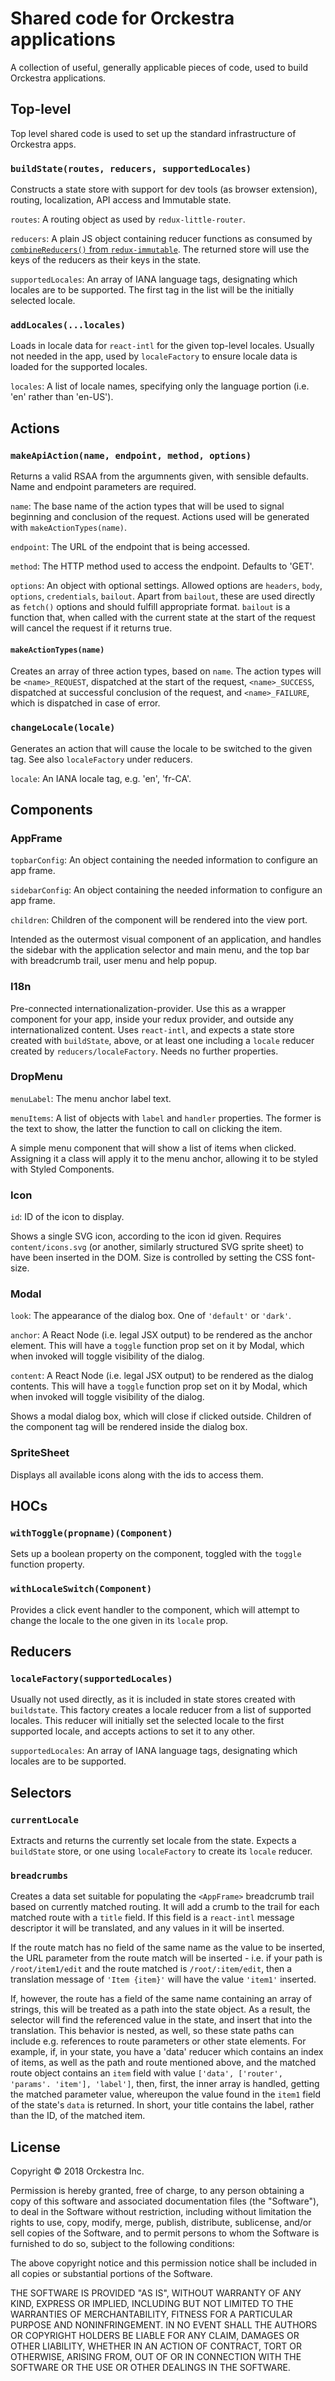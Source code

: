 # Shared code for Orckestra applications

A collection of useful, generally applicable pieces of code, used to build Orckestra applications.

## Top-level

Top level shared code is used to set up the standard infrastructure of Orckestra apps.

### `buildState(routes, reducers, supportedLocales)`

Constructs a state store with support for dev tools (as browser extension), routing, localization, API access and Immutable state.

`routes`: A routing object as used by `redux-little-router`.

`reducers`: A plain JS object containing reducer functions as consumed by [`combineReducers()` from `redux-immutable`](https://github.com/gajus/redux-immutable#usage). The returned store will use the keys of the reducers as their keys in the state.

`supportedLocales`: An array of IANA language tags, designating which locales are to be supported. The first tag in the list will be the initially selected locale.

### `addLocales(...locales)`

Loads in locale data for `react-intl` for the given top-level locales. Usually not needed in the app, used by `localeFactory` to ensure locale data is loaded for the supported locales.

`locales`: A list of locale names, specifying only the language portion (i.e. 'en' rather than 'en-US').

## Actions

### `makeApiAction(name, endpoint, method, options)`

Returns a valid RSAA from the argumnents given, with sensible defaults. Name and endpoint parameters are required.

`name`: The base name of the action types that will be used to signal beginning and conclusion of the request. Actions used will be generated with `makeActionTypes(name)`.

`endpoint`: The URL of the endpoint that is being accessed.

`method`: The HTTP method used to access the endpoint. Defaults to 'GET'.

`options`: An object with optional settings. Allowed options are `headers`, `body`, `options`, `credentials`, `bailout`. Apart from `bailout`, these are used directly as `fetch()` options and should fulfill appropriate format. `bailout` is a function that, when called with the current state at the start of the request will cancel the request if it returns true.

#### `makeActionTypes(name)`

Creates an array of three action types, based on `name`. The action types will be `<name>_REQUEST`, dispatched at the start of the request, `<name>_SUCCESS`, dispatched at successful conclusion of the request, and `<name>_FAILURE`, which is dispatched in case of error.

### `changeLocale(locale)`

Generates an action that will cause the locale to be switched to the given tag. See also `localeFactory` under reducers.

`locale`: An IANA locale tag, e.g. 'en', 'fr-CA'.

## Components

### AppFrame

`topbarConfig`: An object containing the needed information to configure an app frame.

`sidebarConfig`: An object containing the needed information to configure an app frame.

`children`: Children of the component will be rendered into the view port.

Intended as the outermost visual component of an application, and handles the sidebar with the application selector and main menu, and the top bar with breadcrumb trail, user menu and help popup.

### I18n

Pre-connected internationalization-provider. Use this as a wrapper component for your app, inside your redux provider, and outside any internationalized content. Uses `react-intl`, and expects a state store created with `buildState`, above, or at least one including a `locale` reducer created by `reducers/localeFactory`. Needs no further properties.

### DropMenu

`menuLabel`: The menu anchor label text.

`menuItems`: A list of objects with `label` and `handler` properties. The former is the text to show, the latter the function to call on clicking the item.

A simple menu component that will show a list of items when clicked. Assigning it a class will apply it to the menu anchor, allowing it to be styled with Styled Components.

### Icon

`id`: ID of the icon to display.

Shows a single SVG icon, according to the icon id given. Requires `content/icons.svg` (or another, similarly structured SVG sprite sheet) to have been inserted in the DOM. Size is controlled by setting the CSS font-size.

### Modal

`look`: The appearance of the dialog box. One of `'default'` or `'dark'`.

`anchor`: A React Node (i.e. legal JSX output) to be rendered as the anchor element. This will have a `toggle` function prop set on it by Modal, which when invoked will toggle visibility of the dialog.

`content`: A React Node (i.e. legal JSX output) to be rendered as the dialog contents. This will have a `toggle` function prop set on it by Modal, which when invoked will toggle visibility of the dialog.

Shows a modal dialog box, which will close if clicked outside. Children of the component tag will be rendered inside the dialog box.

### SpriteSheet

Displays all available icons along with the ids to access them.

## HOCs

### `withToggle(propname)(Component)`

Sets up a boolean property on the component, toggled with the `toggle` function property.

### `withLocaleSwitch(Component)`

Provides a click event handler to the component, which will attempt to change the locale to the one given in its `locale` prop.

## Reducers

### `localeFactory(supportedLocales)`

Usually not used directly, as it is included in state stores created with `buildstate`. This factory creates a locale reducer from a list of supported locales. This reducer will initially set the selected locale to the first supported locale, and accepts actions to set it to any other.

`supportedLocales`: An array of IANA language tags, designating which locales are to be supported.

## Selectors

### `currentLocale`

Extracts and returns the currently set locale from the state. Expects a `buildState` store, or one using `localeFactory` to create its `locale` reducer.

### `breadcrumbs`

Creates a data set suitable for populating the `<AppFrame>` breadcrumb trail based on currently matched routing. It will add a crumb to the trail for each matched route with a `title` field. If this field is a `react-intl` message descriptor it will be translated, and any values in it will be inserted.

If the route match has no field of the same name as the value to be inserted, the URL parameter from the route match will be inserted - i.e. if your path is `/root/item1/edit` and the route matched is `/root/:item/edit`, then a translation message of `'Item {item}'` will have the value `'item1'` inserted.

If, however, the route has a field of the same name containing an array of strings, this will be treated as a path into the state object. As a result, the selector will find the referenced value in the state, and insert that into the translation. This behavior is nested, as well, so these state paths can include e.g. references to route parameters or other state elements. For example, if, in your state, you have a 'data' reducer which contains an index of items, as well as the path and route mentioned above, and the matched route object contains an `item` field with value `['data', ['router', 'params'. 'item'], 'label']`, then, first, the inner array is handled, getting the matched parameter value, whereupon the value found in the `item1` field of the state's `data` is returned. In short, your title contains the label, rather than the ID, of the matched item.

## License

Copyright &copy; 2018 Orckestra Inc.

Permission is hereby granted, free of charge, to any person obtaining a copy
of this software and associated documentation files (the "Software"), to deal
in the Software without restriction, including without limitation the rights
to use, copy, modify, merge, publish, distribute, sublicense, and/or sell
copies of the Software, and to permit persons to whom the Software is
furnished to do so, subject to the following conditions:

The above copyright notice and this permission notice shall be included in all
copies or substantial portions of the Software.

THE SOFTWARE IS PROVIDED "AS IS", WITHOUT WARRANTY OF ANY KIND, EXPRESS OR
IMPLIED, INCLUDING BUT NOT LIMITED TO THE WARRANTIES OF MERCHANTABILITY,
FITNESS FOR A PARTICULAR PURPOSE AND NONINFRINGEMENT. IN NO EVENT SHALL THE
AUTHORS OR COPYRIGHT HOLDERS BE LIABLE FOR ANY CLAIM, DAMAGES OR OTHER
LIABILITY, WHETHER IN AN ACTION OF CONTRACT, TORT OR OTHERWISE, ARISING FROM,
OUT OF OR IN CONNECTION WITH THE SOFTWARE OR THE USE OR OTHER DEALINGS IN THE
SOFTWARE.
